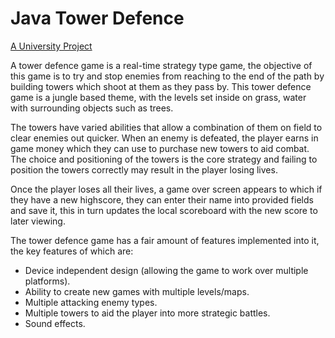 # Java Tower Defence

<ins>A University Project</ins>

A tower defence game is a real-time strategy type game, the objective of this game is to try and stop enemies from reaching to the end of the path by building towers which shoot at them as they pass by. This tower defence game is a jungle based theme, with the levels set inside on grass, water with surrounding objects such as trees. 

The towers have varied abilities that allow a combination of them on field to clear enemies out quicker. When an enemy is defeated, the player earns in game money which they can use to purchase new towers to aid combat. The choice and positioning of the towers is the core strategy and failing to position the towers correctly may result in the player losing lives.

Once the player loses all their lives, a game over screen appears to which if they have a new highscore, they can enter their name into provided fields and save it, this in turn updates the local scoreboard with the new score to later viewing. 

The tower defence game has a fair amount of features implemented into it, the key features of which are:
* Device independent design (allowing the game to work over multiple platforms).
* Ability to create new games with multiple levels/maps.
* Multiple attacking enemy types. 
* Multiple towers to aid the player into more strategic battles. 
* Sound effects. 

